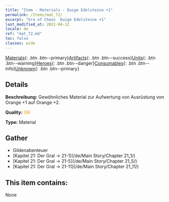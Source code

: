 ```yaml
---
title: "Item - Materials - Ewige Edelsteine +1"
permalink: /Items/mat_72/
excerpt: "Era of Chaos  Ewige Edelsteine +1"
last_modified_at: 2021-04-12
locale: de
ref: "mat_72.md"
toc: false
classes: wide
---
```

 [Materials](/de/Items/){: .btn .btn--primary}[Artifacts](/de/Items/Artifacts/){: .btn .btn--success}[Units](/de/Items/Units/){: .btn .btn--warning}[Heroes](/de/Items/Heroes/){: .btn .btn--danger}[Consumables](/de/Items/Consumables/){: .btn .btn--info}[Unknown](/de/Items/Unknown/){: .btn .btn--primary}

## Details
 **Beschreibung:** Gewöhnliches Material zur Aufwertung von Ausrüstung von Orange +1 auf Orange +2.

 **Quality:** <span style="color: #FF8C00">OK</span>

 **Type:** Material

## Gather

*    Gildenabenteuer 
*    [Kapitel 21: Der Gral -> 21-1](/de/Main Story/Chapter 21_1/) 
*    [Kapitel 21: Der Gral -> 21-5](/de/Main Story/Chapter 21_5/) 
*    [Kapitel 21: Der Gral -> 21-11](/de/Main Story/Chapter 21_11/) 

## This item contains:

  None

